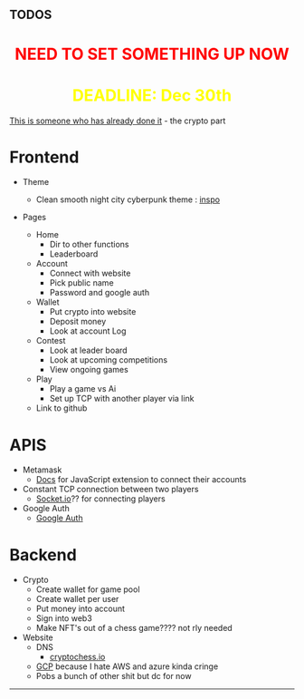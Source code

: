 ## TODOS
<h1 style="text-align:center; color: red"> NEED TO SET SOMETHING UP NOW</h1>
<h1 style="text-align:center; color: yellow"> DEADLINE: Dec 30th</h1>


[This is someone who has already done it](https://github.com/JackHeTech/multiplayer-chess-game) - the crypto part
# Frontend
- Theme
  - Clean smooth night city cyberpunk theme : [inspo](https://www.reddit.com/r/Cyberpunk/comments/ecz3yx/cyberchess_3d_animation/)

- Pages
  - Home
    - Dir to other functions
    - Leaderboard
  - Account
    - Connect with website
    - Pick public name
    - Password and google auth 
  - Wallet
    - Put crypto into website
    - Deposit money
    - Look at account Log
  - Contest
    - Look at leader board 
    - Look at upcoming competitions
    - View ongoing games
  - Play 
    - Play a game vs Ai 
    - Set up TCP with another player via link
  - Link to github 

# APIS

- Metamask
  - [Docs](https://docs.metamask.io/guide/ethereum-provider.html#table-of-contents) for JavaScript extension to connect their accounts
- Constant TCP connection between two players
  - [Socket.io](https://socket.io/docs/v4/)?? for connecting players
- Google Auth
  - [Google Auth](https://hackernoon.com/how-to-implement-google-authenticator-two-factor-auth-in-javascript-091wy3vh3)

# Backend
- Crypto
  - Create wallet for game pool
  - Create wallet per user
  - Put money into account
  - Sign into web3
  - Make NFT's out of a chess game???? not rly needed
- Website
  - DNS
    - [cryptochess.io](https://hk.godaddy.com/en/domainsearch/find?checkAvail=1&domainToCheck=cryptochess)
  - [GCP](https://cloud.google.com/) because I hate AWS and azure kinda cringe
  - Pobs a bunch of other shit but dc for now
<hr>
